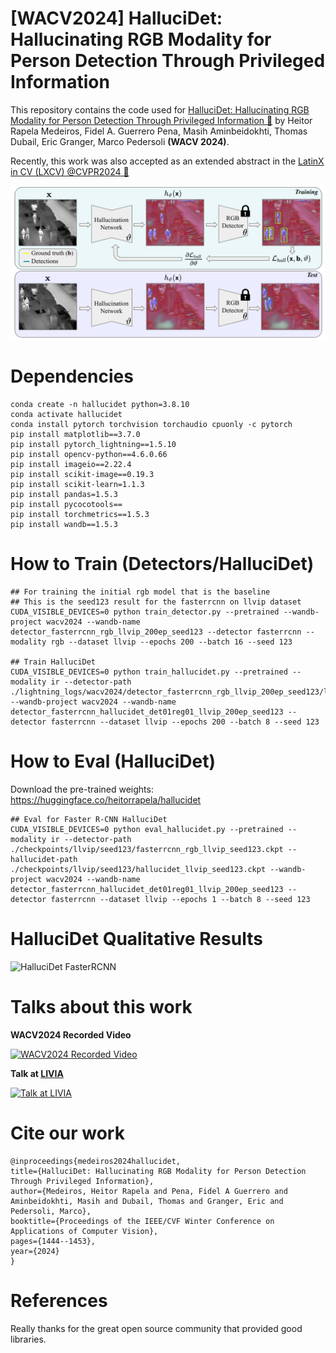 
# [WACV2024] HalluciDet: Hallucinating RGB Modality for Person Detection Through Privileged Information

This repository contains the code used for [HalluciDet: Hallucinating RGB Modality for Person Detection Through Privileged Information 🔗](https://openaccess.thecvf.com/content/WACV2024/html/Medeiros_HalluciDet_Hallucinating_RGB_Modality_for_Person_Detection_Through_Privileged_Information_WACV_2024_paper.html) by Heitor Rapela Medeiros, Fidel A. Guerrero Pena, Masih Aminbeidokhti, Thomas Dubail, Eric Granger, Marco Pedersoli **(WACV 2024)**. 

Recently, this work was also accepted as an extended abstract in the [LatinX in CV (LXCV) @CVPR2024 🔗](https://www.latinxinai.org/cvpr-2024)


![HalluciDet Model](./resources/hallucidet.png)



# Dependencies

	conda create -n hallucidet python=3.8.10
	conda activate hallucidet
	conda install pytorch torchvision torchaudio cpuonly -c pytorch
	pip install matplotlib==3.7.0
	pip install pytorch_lightning==1.5.10
	pip install opencv-python==4.6.0.66
	pip install imageio==2.22.4
	pip install scikit-image==0.19.3
	pip install scikit-learn=1.1.3
	pip install pandas=1.5.3
	pip install pycocotools==
	pip install torchmetrics==1.5.3
	pip install wandb==1.5.3


# How to Train (Detectors/HalluciDet)


	## For training the initial rgb model that is the baseline
	## This is the seed123 result for the fasterrcnn on llvip dataset
	CUDA_VISIBLE_DEVICES=0 python train_detector.py --pretrained --wandb-project wacv2024 --wandb-name detector_fasterrcnn_rgb_llvip_200ep_seed123 --detector fasterrcnn --modality rgb --dataset llvip --epochs 200 --batch 16 --seed 123

	## Train HalluciDet
	CUDA_VISIBLE_DEVICES=0 python train_hallucidet.py --pretrained --modality ir --detector-path ./lightning_logs/wacv2024/detector_fasterrcnn_rgb_llvip_200ep_seed123/llvip_rgb_fasterrcnn/best.ckpt --wandb-project wacv2024 --wandb-name detector_fasterrcnn_hallucidet_det01reg01_llvip_200ep_seed123 --detector fasterrcnn --dataset llvip --epochs 200 --batch 8 --seed 123


# How to Eval (HalluciDet)

Download the pre-trained weights: https://huggingface.co/heitorrapela/hallucidet

	## Eval for Faster R-CNN HalluciDet
	CUDA_VISIBLE_DEVICES=0 python eval_hallucidet.py --pretrained --modality ir --detector-path ./checkpoints/llvip/seed123/fasterrcnn_rgb_llvip_seed123.ckpt --hallucidet-path ./checkpoints/llvip/seed123/hallucidet_llvip_seed123.ckpt --wandb-project wacv2024 --wandb-name detector_fasterrcnn_hallucidet_det01reg01_llvip_200ep_seed123 --detector fasterrcnn --dataset llvip --epochs 1 --batch 8 --seed 123




# HalluciDet Qualitative Results


![HalluciDet FasterRCNN](./resources/test_batch.gif)


# Talks about this work

**WACV2024 Recorded Video**


[![WACV2024 Recorded Video](https://img.youtube.com/vi/BEFi_zkG8Yc/0.jpg)](https://www.youtube.com/watch?v=BEFi_zkG8Yc)

**Talk at [LIVIA](https://liviamtl.ca/)**


[![Talk at LIVIA](https://img.youtube.com/vi/spH6mHMHapw/0.jpg)](https://youtu.be/spH6mHMHapw)


# Cite our work

	@inproceedings{medeiros2024hallucidet,
	title={HalluciDet: Hallucinating RGB Modality for Person Detection Through Privileged Information},
	author={Medeiros, Heitor Rapela and Pena, Fidel A Guerrero and Aminbeidokhti, Masih and Dubail, Thomas and Granger, Eric and Pedersoli, Marco},
	booktitle={Proceedings of the IEEE/CVF Winter Conference on Applications of Computer Vision},
	pages={1444--1453},
	year={2024}
	}


# References


Really thanks for the great open source community that provided good libraries.